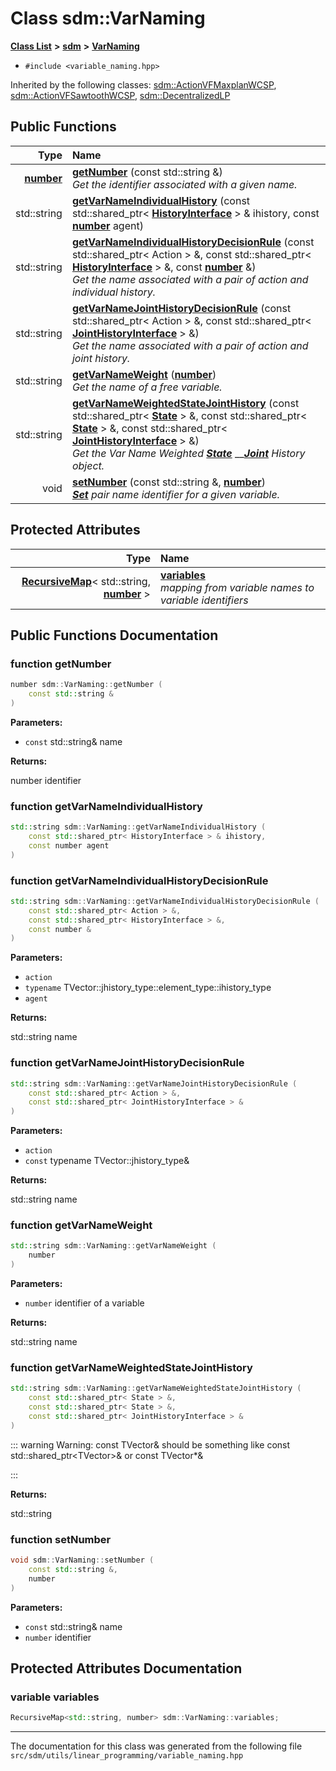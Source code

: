 
# Class sdm::VarNaming

<link rel="stylesheet" href="https://cdnjs.cloudflare.com/ajax/libs/KaTeX/0.5.1/katex.min.css">
<link rel="stylesheet" href="https://cdn.jsdelivr.net/github-markdown-css/2.2.1/github-markdown.css"/>



[**Class List**](annotated.md) **>** [**sdm**](namespacesdm.md) **>** [**VarNaming**](classsdm_1_1VarNaming.md)





* `#include <variable_naming.hpp>`





Inherited by the following classes: [sdm::ActionVFMaxplanWCSP](classsdm_1_1ActionVFMaxplanWCSP.md),  [sdm::ActionVFSawtoothWCSP](classsdm_1_1ActionVFSawtoothWCSP.md),  [sdm::DecentralizedLP](classsdm_1_1DecentralizedLP.md)










## Public Functions

| Type | Name |
| ---: | :--- |
|  [**number**](namespacesdm.md#typedef-number) | [**getNumber**](classsdm_1_1VarNaming.md#function-getnumber) (const std::string &) <br>_Get the identifier associated with a given name._  |
|  std::string | [**getVarNameIndividualHistory**](classsdm_1_1VarNaming.md#function-getvarnameindividualhistory) (const std::shared\_ptr&lt; [**HistoryInterface**](classsdm_1_1HistoryInterface.md) &gt; & ihistory, const [**number**](namespacesdm.md#typedef-number) agent) <br> |
|  std::string | [**getVarNameIndividualHistoryDecisionRule**](classsdm_1_1VarNaming.md#function-getvarnameindividualhistorydecisionrule) (const std::shared\_ptr&lt; Action &gt; &, const std::shared\_ptr&lt; [**HistoryInterface**](classsdm_1_1HistoryInterface.md) &gt; &, const [**number**](namespacesdm.md#typedef-number) &) <br>_Get the name associated with a pair of action and individual history._  |
|  std::string | [**getVarNameJointHistoryDecisionRule**](classsdm_1_1VarNaming.md#function-getvarnamejointhistorydecisionrule) (const std::shared\_ptr&lt; Action &gt; &, const std::shared\_ptr&lt; [**JointHistoryInterface**](classsdm_1_1JointHistoryInterface.md) &gt; &) <br>_Get the name associated with a pair of action and joint history._  |
|  std::string | [**getVarNameWeight**](classsdm_1_1VarNaming.md#function-getvarnameweight) ([**number**](namespacesdm.md#typedef-number)) <br>_Get the name of a free variable._  |
|  std::string | [**getVarNameWeightedStateJointHistory**](classsdm_1_1VarNaming.md#function-getvarnameweightedstatejointhistory) (const std::shared\_ptr&lt; [**State**](classsdm_1_1State.md) &gt; &, const std::shared\_ptr&lt; [**State**](classsdm_1_1State.md) &gt; &, const std::shared\_ptr&lt; [**JointHistoryInterface**](classsdm_1_1JointHistoryInterface.md) &gt; &) <br>_Get the Var Name Weighted_ [_**State**_](classsdm_1_1State.md) __[_**Joint**_](classsdm_1_1Joint.md) _History object._ |
|  void | [**setNumber**](classsdm_1_1VarNaming.md#function-setnumber) (const std::string &, [**number**](namespacesdm.md#typedef-number)) <br>[_**Set**_](structsdm_1_1Set.md) _pair name identifier for a given variable._ |




## Protected Attributes

| Type | Name |
| ---: | :--- |
|  [**RecursiveMap**](classsdm_1_1RecursiveMap.md)&lt; std::string, [**number**](namespacesdm.md#typedef-number) &gt; | [**variables**](classsdm_1_1VarNaming.md#variable-variables)  <br>_mapping from variable names to variable identifiers_  |




## Public Functions Documentation


### function getNumber 


```cpp
number sdm::VarNaming::getNumber (
    const std::string &
) 
```




**Parameters:**


* `const` std::string& name 



**Returns:**

number identifier 




        

### function getVarNameIndividualHistory 


```cpp
std::string sdm::VarNaming::getVarNameIndividualHistory (
    const std::shared_ptr< HistoryInterface > & ihistory,
    const number agent
) 
```



### function getVarNameIndividualHistoryDecisionRule 


```cpp
std::string sdm::VarNaming::getVarNameIndividualHistoryDecisionRule (
    const std::shared_ptr< Action > &,
    const std::shared_ptr< HistoryInterface > &,
    const number &
) 
```




**Parameters:**


* `action` 
* `typename` TVector::jhistory\_type::element\_type::ihistory\_type 
* `agent` 



**Returns:**

std::string name 




        

### function getVarNameJointHistoryDecisionRule 


```cpp
std::string sdm::VarNaming::getVarNameJointHistoryDecisionRule (
    const std::shared_ptr< Action > &,
    const std::shared_ptr< JointHistoryInterface > &
) 
```




**Parameters:**


* `action` 
* `const` typename TVector::jhistory\_type& 



**Returns:**

std::string name 




        

### function getVarNameWeight 


```cpp
std::string sdm::VarNaming::getVarNameWeight (
    number
) 
```




**Parameters:**


* `number` identifier of a variable 



**Returns:**

std::string name 




        

### function getVarNameWeightedStateJointHistory 


```cpp
std::string sdm::VarNaming::getVarNameWeightedStateJointHistory (
    const std::shared_ptr< State > &,
    const std::shared_ptr< State > &,
    const std::shared_ptr< JointHistoryInterface > &
) 
```




::: warning Warning:
const TVector& should be something like const std::shared\_ptr&lt;TVector&gt;& or const TVector\*& 

:::



**Returns:**

std::string 




        

### function setNumber 


```cpp
void sdm::VarNaming::setNumber (
    const std::string &,
    number
) 
```




**Parameters:**


* `const` std::string& name 
* `number` identifier 



        
## Protected Attributes Documentation


### variable variables 


```cpp
RecursiveMap<std::string, number> sdm::VarNaming::variables;
```



------------------------------
The documentation for this class was generated from the following file `src/sdm/utils/linear_programming/variable_naming.hpp`